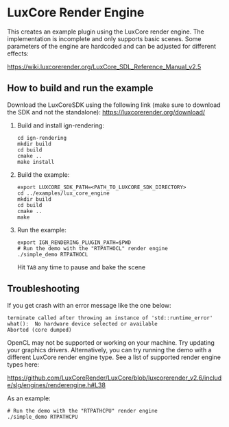 # LuxCore Render Engine 

This creates an example plugin using the LuxCore render engine. The implementation is incomplete and only supports basic scenes. Some parameters of the engine are hardcoded and can be adjusted for different effects:

https://wiki.luxcorerender.org/LuxCore_SDL_Reference_Manual_v2.5

## How to build and run the example
Download the LuxCoreSDK using the following link (make sure to download the SDK and not the standalone): https://luxcorerender.org/download/
1. Build and install ign-rendering:
    ```
    cd ign-rendering
    mkdir build
    cd build
    cmake ..
    make install
    ```

2. Build the example:
    ```
    export LUXCORE_SDK_PATH=<PATH_TO_LUXCORE_SDK_DIRECTORY>
    cd ../examples/lux_core_engine
    mkdir build
    cd build
    cmake ..
    make
    ```
3. Run the example:

    ~~~
    export IGN_RENDERING_PLUGIN_PATH=$PWD
    # Run the demo with the "RTPATHOCL" render engine
    ./simple_demo RTPATHOCL
    ~~~

    Hit `TAB` any time to pause and bake the scene

## Troubleshooting

If you get crash with an error message like the one below:

```
terminate called after throwing an instance of 'std::runtime_error'
what():  No hardware device selected or available
Aborted (core dumped)
```

OpenCL may not be supported or working on your machine. Try updating your
graphics drivers. Alternatively, you can try running the demo with a
different LuxCore render engine type. See a list of supported render engine
types here:

https://github.com/LuxCoreRender/LuxCore/blob/luxcorerender_v2.6/include/slg/engines/renderengine.h#L38

As an example:

~~~
# Run the demo with the "RTPATHCPU" render engine
./simple_demo RTPATHCPU
~~~
